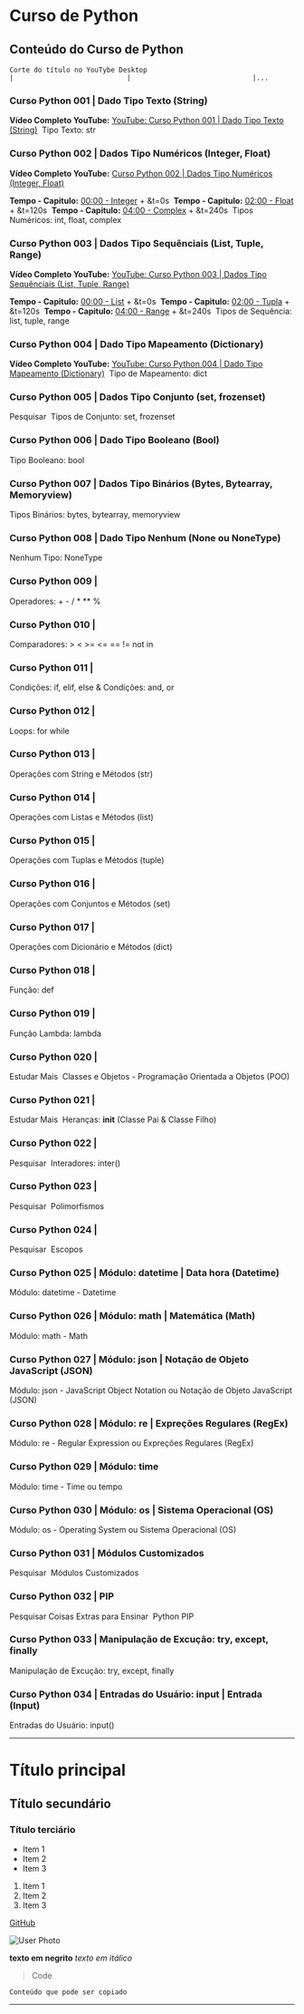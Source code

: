 # Curso de Python

## Conteúdo do Curso de Python

    Corte do título no YouTybe Desktop
    |                            |                              |...
### Curso Python 001 | Dado Tipo Texto (String)

**Vídeo Completo YouTube:** [YouTube: Curso Python 001 | Dado Tipo Texto (String)](https://github.com/Leonardo-Nunes-Armelim)&nbsp;
Tipo Texto: str

### Curso Python 002 | Dados Tipo Numéricos (Integer, Float)

**Vídeo Completo YouTube:**  [Curso Python 002 | Dados Tipo Numéricos (Integer, Float)](https://github.com/Leonardo-Nunes-Armelim)&nbsp;

**Tempo - Capitulo:** [00:00 - Integer](https://github.com/Leonardo-Nunes-Armelim) + &t=0s&nbsp;
**Tempo - Capitulo:** [02:00 - Float](https://github.com/Leonardo-Nunes-Armelim) + &t=120s&nbsp;
**Tempo - Capitulo:** [04:00 - Complex](https://github.com/Leonardo-Nunes-Armelim) + &t=240s&nbsp;
Tipos Numéricos: int, float, complex

### Curso Python 003 | Dados Tipo Sequênciais (List, Tuple, Range)

**Vídeo Completo YouTube:** [YouTube: Curso Python 003 | Dados Tipo Sequênciais (List, Tuple, Range)](https://github.com/Leonardo-Nunes-Armelim)&nbsp;

**Tempo - Capitulo:** [00:00 - List](https://github.com/Leonardo-Nunes-Armelim) + &t=0s&nbsp;
**Tempo - Capitulo:** [02:00 - Tupla](https://github.com/Leonardo-Nunes-Armelim) + &t=120s&nbsp;
**Tempo - Capitulo:** [04:00 - Range](https://github.com/Leonardo-Nunes-Armelim) + &t=240s&nbsp;
Tipos de Sequência: list, tuple, range

### Curso Python 004 | Dado Tipo Mapeamento (Dictionary)

**Vídeo Completo YouTube:** [YouTube: Curso Python 004 | Dado Tipo Mapeamento (Dictionary)](https://github.com/Leonardo-Nunes-Armelim)&nbsp;
Tipo de Mapeamento: dict

### Curso Python 005 | Dados Tipo Conjunto (set, frozenset)
Pesquisar&nbsp;
Tipos de Conjunto: set, frozenset

### Curso Python 006 | Dado Tipo Booleano (Bool)
Tipo Booleano: bool

### Curso Python 007 | Dados Tipo Binários (Bytes, Bytearray, Memoryview)
Tipos Binários: bytes, bytearray, memoryview

### Curso Python 008 | Dado Tipo Nenhum (None ou NoneType)
Nenhum Tipo: NoneType

### Curso Python 009 |
Operadores: + - / * ** %

### Curso Python 010 |
Comparadores: > < >= <= == != not in

### Curso Python 011 |
Condições: if, elif, else & Condições: and, or

### Curso Python 012 |
Loops: for while

### Curso Python 013 |
Operações com String e Métodos (str)

### Curso Python 014 |
Operações com Listas e Métodos (list)

### Curso Python 015 |
Operações com Tuplas e Métodos (tuple)

### Curso Python 016 |
Operações com Conjuntos e Métodos (set)

### Curso Python 017 |
Operações com Dicionário e Métodos (dict)

### Curso Python 018 |
Função: def

### Curso Python 019 |
Função Lambda: lambda

### Curso Python 020 |
Estudar Mais&nbsp;
Classes e Objetos - Programação Orientada a Objetos (POO)

### Curso Python 021 |
Estudar Mais&nbsp;
Heranças: __init__ (Classe Pai & Classe Filho)

### Curso Python 022 |
Pesquisar&nbsp;
Interadores: inter()

### Curso Python 023 |
Pesquisar&nbsp;
Polimorfismos

### Curso Python 024 |
Pesquisar&nbsp;
Escopos

### Curso Python 025 | Módulo: datetime | Data hora (Datetime)
Módulo: datetime - Datetime

### Curso Python 026 | Módulo: math | Matemática (Math)
Módulo: math - Math

### Curso Python 027 | Módulo: json | Notação de Objeto JavaScript (JSON)
Módulo: json - JavaScript Object Notation ou Notação de Objeto JavaScript (JSON)

### Curso Python 028 | Módulo: re | Expreções Regulares (RegEx)
Módulo: re - Regular Expression ou Expreções Regulares (RegEx)

### Curso Python 029 | Módulo: time
Módulo: time - Time ou tempo

### Curso Python 030 | Módulo: os | Sistema Operacional (OS)
Módulo: os - Operating System ou Sistema Operacional (OS)

### Curso Python 031 | Módulos Customizados
Pesquisar&nbsp;
Módulos Customizados

### Curso Python 032 | PIP
Pesquisar Coisas Extras para Ensinar&nbsp;
Python PIP

### Curso Python 033 | Manipulação de Excução: try, except, finally
Manipulação de Excução: try, except, finally

### Curso Python 034 | Entradas do Usuário: input | Entrada (Input)
Entradas do Usuário: input()



----------------------------------------------------------------------------------------------------

# Título principal
## Título secundário
### Título terciário

- Item 1
- Item 2
- Item 3

1. Item 1
2. Item 2
3. Item 3

[GitHub](https://github.com/Leonardo-Nunes-Armelim)

![User Photo](https://avatars.githubusercontent.com/u/57201164?v=4)

**texto em negrito**
*texto em itálico*

> Code

    Conteúdo que pode ser copiado

----------------------------------------------------------------------------------------------------